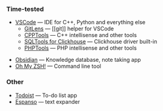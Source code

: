 ### Time-tested  
- [VSCode](https://code.visualstudio.com/) — IDE for C++, Python and everything else
	- [GitLens](https://www.gitkraken.com/gitlens) — [[git]] helper for VSCode
	* [CPPTools](https://github.com/microsoft/vscode-cpptools) — C++ intellisense and other tools
	* [SQLTools for Clickhouse](https://marketplace.visualstudio.com/items?itemName=ultram4rine.sqltools-clickhouse-driver) — Clickhouse driver built-in
	* [PHPTools](https://www.devsense.com/en) — PHP intellisense and other tools  
* [Obsidian](obsidian.md) — Knowledge database, note taking app  
* [Oh My ZSH!](https://ohmyz.sh/) — Command line tool

### Other  
- [Todoist](app.todoist.com/app/today) — To-do list app
- [Espanso](espanso.org/docs/get-started/) — text expander